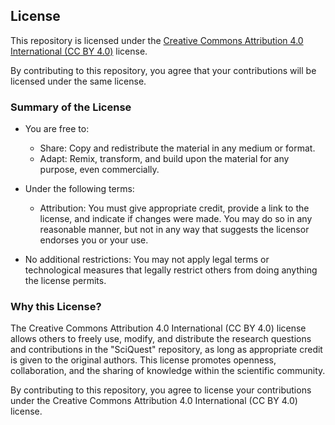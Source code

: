 ## License

This repository is licensed under the [Creative Commons Attribution 4.0 International (CC BY 4.0)](https://creativecommons.org/licenses/by/4.0/) license.

By contributing to this repository, you agree that your contributions will be licensed under the same license.

### Summary of the License

- You are free to:
  - Share: Copy and redistribute the material in any medium or format.
  - Adapt: Remix, transform, and build upon the material for any purpose, even commercially.

- Under the following terms:
  - Attribution: You must give appropriate credit, provide a link to the license, and indicate if changes were made. You may do so in any reasonable manner, but not in any way that suggests the licensor endorses you or your use.

- No additional restrictions: You may not apply legal terms or technological measures that legally restrict others from doing anything the license permits.

### Why this License?

The Creative Commons Attribution 4.0 International (CC BY 4.0) license allows others to freely use, modify, and distribute the research questions and contributions in the "SciQuest" repository, as long as appropriate credit is given to the original authors. This license promotes openness, collaboration, and the sharing of knowledge within the scientific community.

By contributing to this repository, you agree to license your contributions under the Creative Commons Attribution 4.0 International (CC BY 4.0) license.
